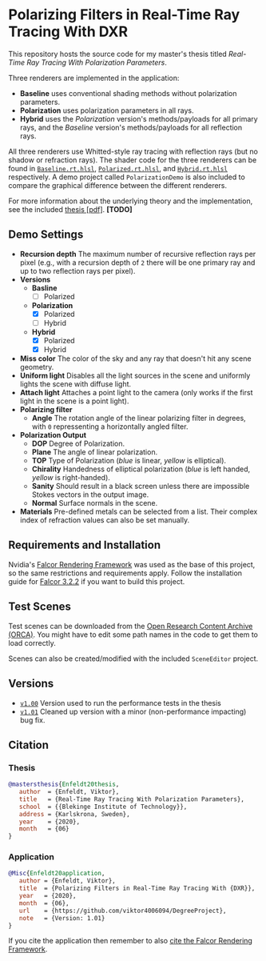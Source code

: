 Polarizing Filters in Real-Time Ray Tracing With DXR
====
This repository hosts the source code for my master's thesis titled _Real-Time Ray Tracing With Polarization Parameters_.

Three renderers are implemented in the application:
- **Baseline** uses conventional shading methods without polarization parameters.
- **Polarization** uses polarization parameters in all rays.
- **Hybrid** uses the _Polarization_ version's methods/payloads for all primary rays, and the _Baseline_ version's methods/payloads for all reflection rays.

All three renderers use Whitted-style ray tracing with reflection rays (but no shadow or refraction rays).
The shader code for the three renderers can be found in [`Baseline.rt.hlsl`](https://github.com/viktor4006094/DegreeProject/blob/master/Polarization/Projects/PerformanceTest/Data/Baseline.rt.hlsl), [`Polarized.rt.hlsl`](https://github.com/viktor4006094/DegreeProject/blob/master/Polarization/Projects/PerformanceTest/Data/Polarized.rt.hlsl), and [`Hybrid.rt.hlsl`](https://github.com/viktor4006094/DegreeProject/blob/master/Polarization/Projects/PerformanceTest/Data/Hybrid.rt.hlsl) respectively.
A demo project called `PolarizationDemo` is also included to compare the graphical difference between the different renderers.

For more information about the underlying theory and the implementation, see the included [thesis \[pdf\]](). **[TODO]**


Demo Settings
----
- **Recursion depth** The maximum number of recursive reflection rays per pixel (e.g., with a recursion depth of `2` there will be one primary ray and up to two reflection rays per pixel).
- **Versions**
	- **Basline**
		- [ ] Polarized
	- **Polarization**
		- [x] Polarized
		- [ ] Hybrid
	- **Hybrid**
		- [x] Polarized
		- [x] Hybrid
- **Miss color** The color of the sky and any ray that doesn't hit any scene geometry.
- **Uniform light** Disables all the light sources in the scene and uniformly lights the scene with diffuse light.
- **Attach light** Attaches a point light to the camera (only works if the first light in the scene is a point light).
- **Polarizing filter**
	- **Angle** The rotation angle of the linear polarizing filter in degrees, with `0` repressenting a horizontally angled filter.
- **Polarization Output**
	- **DOP** Degree of Polarization.
	- **Plane** The angle of linear polarization.
	- **TOP** Type of Polarization (_blue_ is linear, _yellow_ is elliptical).
	- **Chirality** Handedness of elliptical polarization (_blue_ is left handed, _yellow_ is right-handed).
	- **Sanity** Should result in a black screen unless there are impossible Stokes vectors in the output image.
	- **Normal** Surface normals in the scene.
- **Materials** Pre-defined metals can be selected from a list. Their complex index of refraction values can also be set manually.


Requirements and Installation
----
Nvidia's [Falcor Rendering Framework](https://github.com/NVIDIAGameWorks/Falcor) was used as the base of this project, so the same restrictions and requirements apply.
Follow the installation guide for [Falcor 3.2.2](https://github.com/NVIDIAGameWorks/Falcor/tree/f2b53b1bb9f8433f3c9e2570d2dc90dcd2440415) if you want to build this project.

Test Scenes
----
Test scenes can be downloaded from the [Open Research Content Archive (ORCA)](https://developer.nvidia.com/orca). You might have to edit some path names in the code to get them to load correctly.

Scenes can also be created/modified with the included `SceneEditor` project.

Versions
-----
- [`v1.00`](https://github.com/viktor4006094/DegreeProject/releases/tag/v1.00) Version used to run the performance tests in the thesis
- [`v1.01`](https://github.com/viktor4006094/DegreeProject/releases/tag/v1.01) Cleaned up version with a minor (non-performance impacting) bug fix.

Citation
--------

### Thesis
```bibtex
@mastersthesis{Enfeldt20thesis,  
   author  = {Enfeldt, Viktor},  
   title   = {Real-Time Ray Tracing With Polarization Parameters},
   school  = {{Blekinge Institute of Technology}},
   address = {Karlskrona, Sweden},
   year    = {2020},  
   month   = {06}
}
```

### Application
```bibtex
@Misc{Enfeldt20application,  
   author = {Enfeldt, Viktor},  
   title  = {Polarizing Filters in Real-Time Ray Tracing With {DXR}},  
   year   = {2020},  
   month  = {06},  
   url    = {https://github.com/viktor4006094/DegreeProject},  
   note   = {Version: 1.01}  
}
```
If you cite the application then remember to also [cite the Falcor Rendering Framework](https://github.com/NVIDIAGameWorks/Falcor/tree/f2b53b1bb9f8433f3c9e2570d2dc90dcd2440415#Citation).
